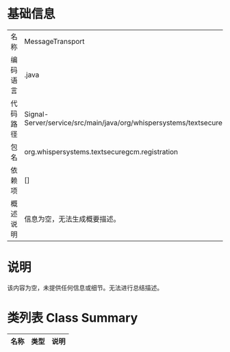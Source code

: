 # 基础信息

|      |      |
|------|------|
| 名称 | MessageTransport |
| 编码语言 | .java |
| 代码路径 | Signal-Server/service/src/main/java/org/whispersystems/textsecuregcm/registration/MessageTransport.java |
| 包名 | org.whispersystems.textsecuregcm.registration |
| 依赖项 | [] |
| 概述说明 | 信息为空，无法生成概要描述。 |

# 说明

该内容为空，未提供任何信息或细节。无法进行总结描述。

# 类列表 Class Summary

| 名称   | 类型  | 说明 |
|-------|------|-------------|




